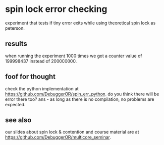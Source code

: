 # spin lock error checking
experiment that tests if tiny error exits while using theoretical spin lock as peterson.

## results
when running the experiment 1000 times we got a counter value of 199998437 instead of 200000000.

## foof for thought
check the python implementation at https://github.com/DebuggerOR/spin_err_python.
do you think there will be error there too?
ans - as long as there is no compilation, no problems are expected.

## see also
our slides about spin lock & contention and course material are at https://github.com/DebuggerOR/multicore_seminar.
